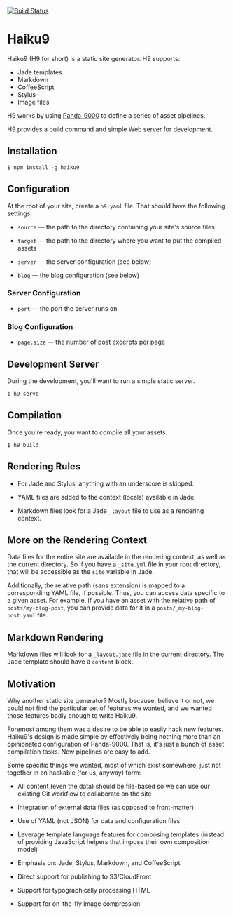 [![Build Status](https://travis-ci.org/pandastrike/haiku9.svg)](https://travis-ci.org/pandastrike/haiku9)

# Haiku9

Haiku9 (H9 for short) is a static site generator. H9 supports:

* Jade templates
* Markdown
* CoffeeScript
* Stylus
* Image files

H9 works by using [Panda-9000](https://github.com/pandastrike/panda-9000)
to define a series of asset pipelines.

H9 provides a build command and simple Web server for development.

## Installation

```shell
$ npm install -g haiku9
```

## Configuration

At the root of your site, create a `h9.yaml` file. That should have the following settings:

- `source` — the path to the directory containing your site's source files

- `target` — the path to the directory where you want to put the compiled assets

- `server` — the server configuration (see below)

- `blog` — the blog configuration (see below)

### Server Configuration

- `port` — the port the server runs on

### Blog Configuration

- `page.size` — the number of post excerpts per page

## Development Server

During the development, you'll want to run a simple static server.

```shell
$ h9 serve
```

## Compilation

Once you're ready, you want to compile all your assets.

```shell
$ h9 build
```

## Rendering Rules

- For Jade and Stylus, anything with an underscore is skipped.

- YAML files are added to the context (locals) available in Jade.

- Markdown files look for a Jade `_layout` file to use as a rendering context.

## More on the Rendering Context

Data files for the entire site are available in the rendering context, as well as the current directory. So if you have a `_site.yml` file in your root directory, that will be accessible as the `site` variable in Jade.

Additionally, the relative path (sans extension) is mapped to a corresponding YAML file, if possible. Thus, you can access data specific to a given asset. For example, if you have an asset with the relative path of `posts/my-blog-post`, you can provide data for it in a `posts/_my-blog-post.yaml` file.

## Markdown Rendering

Markdown files will look for a `_layout.jade` file in the current directory. The Jade template should have a `content` block.

## Motivation

Why another static site generator? Mostly because, believe it or not, we could not find the particular set of features we wanted, and we wanted those features badly enough to write Haiku9.

Foremost among them was a desire to be able to easily hack new features. Haiku9's design is made simple by effectively being nothing more than an opinionated configuration of Panda-9000. That is, it's just a bunch of asset compilation tasks. New pipelines are easy to add.

Some specific things we wanted, most of which exist somewhere, just not together in an hackable (for us, anyway) form:

- All content (even the data) should be file-based so we can use our existing Git workflow to collaborate on the site

- Integration of external data files (as opposed to front-matter)

- Use of YAML (not JSON) for data and configuration files

- Leverage template language features for composing templates (instead of providing JavaScript helpers that impose their own composition model)

- Emphasis on: Jade, Stylus, Markdown, and CoffeeScript

- Direct support for publishing to S3/CloudFront

- Support for typographically processing HTML

- Support for on-the-fly image compression
